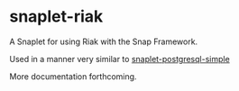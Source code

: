 # snaplet-riak

A Snaplet for using Riak with the Snap Framework.

Used in a manner very similar to 
[snaplet-postgresql-simple](http://hackage.haskell.org/package/snaplet-postgresql-simple)

More documentation forthcoming.

